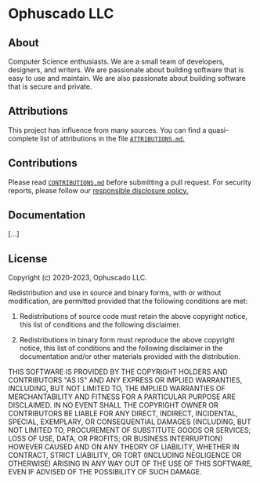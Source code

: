 # Ophuscado LLC

## About

Computer Science enthusiasts. We are a small team of developers, designers, and writers. We are passionate about building software that is easy to use and maintain. We are also passionate about building software that is secure and private.

## Attributions

This project has influence from many sources. You can find a quasi-complete list of attributions in the file [`ATTRIBUTIONS.md`.](https://github.com/Ophuscado-LLC/app/blob/master/ATTRIBUTIONS.md)

## Contributions

Please read [`CONTRIBUTIONS.md`](https://github.com/Ophuscado-LLC/app/blob/master/CONTRIBUTIONS.md) before submitting a pull request. For security reports, please follow our [responsible disclosure policy.](https://ophuscado.com/security)

## Documentation

[...]

## License

Copyright (c) 2020-2023, Ophuscado LLC.

Redistribution and use in source and binary forms, with or without modification, are permitted provided that the following conditions are met:

1. Redistributions of source code must retain the above copyright notice, this list of conditions and the following disclaimer.

2. Redistributions in binary form must reproduce the above copyright notice, this list of conditions and the following disclaimer in the documentation and/or other materials provided with the distribution.

THIS SOFTWARE IS PROVIDED BY THE COPYRIGHT HOLDERS AND CONTRIBUTORS "AS IS" AND ANY EXPRESS OR IMPLIED WARRANTIES, INCLUDING, BUT NOT LIMITED TO, THE IMPLIED WARRANTIES OF MERCHANTABILITY AND FITNESS FOR A PARTICULAR PURPOSE ARE DISCLAIMED. IN NO EVENT SHALL THE COPYRIGHT OWNER OR CONTRIBUTORS BE LIABLE FOR ANY DIRECT, INDIRECT, INCIDENTAL, SPECIAL, EXEMPLARY, OR CONSEQUENTIAL DAMAGES (INCLUDING, BUT NOT LIMITED TO, PROCUREMENT OF SUBSTITUTE GOODS OR SERVICES; LOSS OF USE, DATA, OR PROFITS; OR BUSINESS INTERRUPTION) HOWEVER CAUSED AND ON ANY THEORY OF LIABILITY, WHETHER IN CONTRACT, STRICT LIABILITY, OR TORT (INCLUDING NEGLIGENCE OR OTHERWISE) ARISING IN ANY WAY OUT OF THE USE OF THIS SOFTWARE, EVEN IF ADVISED OF THE POSSIBILITY OF SUCH DAMAGE.
